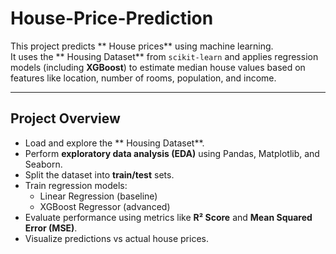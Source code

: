 # House-Price-Prediction

This project predicts ** House prices** using machine learning.  
It uses the ** Housing Dataset** from `scikit-learn` and applies regression models (including **XGBoost**) to estimate median house values based on features like location, number of rooms, population, and income.

---

##  Project Overview
- Load and explore the ** Housing Dataset**.
- Perform **exploratory data analysis (EDA)** using Pandas, Matplotlib, and Seaborn.
- Split the dataset into **train/test** sets.
- Train regression models:
  - Linear Regression (baseline)
  - XGBoost Regressor (advanced)
- Evaluate performance using metrics like **R² Score** and **Mean Squared Error (MSE)**.
- Visualize predictions vs actual house prices.
